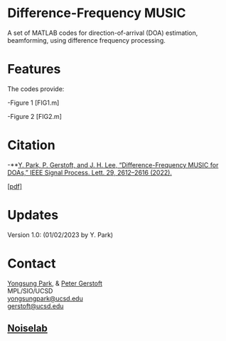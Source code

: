 # Difference-Frequency MUSIC

A set of MATLAB codes for direction-of-arrival (DOA) estimation, beamforming, using difference frequency processing.

# Features

The codes provide:

-Figure 1 [FIG1.m]

-Figure 2 [FIG2.m]

# Citation

-**[Y. Park, P. Gerstoft, and J. H. Lee, “Difference-Frequency MUSIC for DOAs,” IEEE Signal Process. Lett. 29, 2612–2616 (2022).](https://ieeexplore.ieee.org/abstract/document/9992076)  

[[pdf]](https://www.dropbox.com/sh/qgi9symf43rki41/AADSrGg567PS86_S4A7j6aWEa?dl=0)  

# Updates

Version 1.0: (01/02/2023 by Y. Park)

# Contact

[Yongsung Park](https://scholar.google.com/citations?user=kYGe18EAAAAJ&hl=en&oi=ao), & [Peter Gerstoft](https://scholar.google.com/citations?user=oLMfDnYAAAAJ&hl=en)  
MPL/SIO/UCSD  
yongsungpark@ucsd.edu  
gerstoft@ucsd.edu  
## [Noiselab](http://noiselab.ucsd.edu/)
